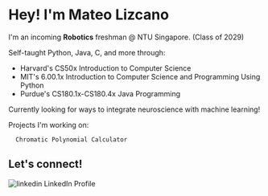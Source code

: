 # Hey! I'm Mateo Lizcano

I'm an incoming **Robotics** freshman @ NTU Singapore. (Class of 2029)

Self-taught Python, Java, C, and more through:
  - Harvard's CS50x Introduction to Computer Science
  - MIT's 6.00.1x Introduction to Computer Science and Programming Using Python 
  - Purdue's CS180.1x-CS180.4x Java Programming

Currently looking for ways to integrate neuroscience with machine learning!

Projects I'm working on:
```
  Chromatic Polynomial Calculator
```

## Let's connect! 
<p>
  <a style="text-decoration:none" href="https://www.linkedin.com/in/mateolizcano" rel="noreferrer">
    <img src="https://i.sstatic.net/gVE0j.png" alt="linkedin"> LinkedIn Profile
  </a> &nbsp;
</p>

<!--
**Lizcanutella/Lizcanutella** is a ✨ _special_ ✨ repository because its `README.md` (this file) appears on your GitHub profile.

Here are some ideas to get you started:

- 🔭 I’m currently working on ...
- 🌱 I’m currently learning ...
- 👯 I’m looking to collaborate on ...
- 🤔 I’m looking for help with ...
- 💬 Ask me about ...
- 📫 How to reach me: ...
- 😄 Pronouns: ...
- ⚡ Fun fact: ...
-->
